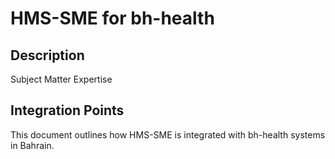 # HMS-SME for bh-health

## Description

Subject Matter Expertise

## Integration Points

This document outlines how HMS-SME is integrated with bh-health systems in Bahrain.
